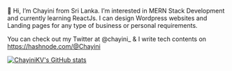 👋 Hi, I’m Chayini from Sri Lanka. I’m interested in MERN Stack Development and currently learning ReactJs. 
I can design Wordpress websites and Landing pages for any type of business or personal requirements.

You can check out my Twitter at @chayini_ & I write tech contents on https://hashnode.com/@Chayini


[![ChayiniKV's GitHub stats](https://github-readme-stats.vercel.app/api?username=ChayiniKV)](https://github.com/ChayiniKV/github-readme-stats)


<!---
ChayiniKV/ChayiniKV is a ✨ special ✨ repository because its `README.md` (this file) appears on your GitHub profile.
You can click the Preview link to take a look at your changes.
--->
